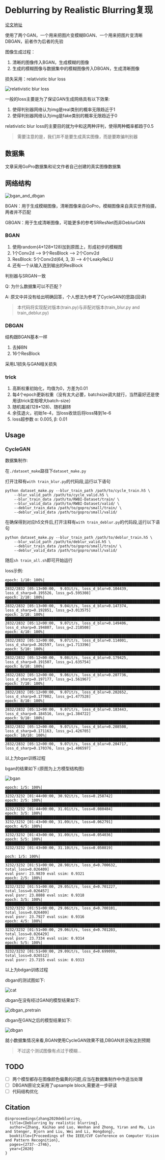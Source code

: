 # Deblurring by Realistic Blurring复现

[论文地址](https://arxiv.org/pdf/2004.01860v2.pdf)

使用了两个GAN，一个用来把图片变模糊BGAN、一个用来把图片变清晰DBGAN，前者作为后者的先验

图像生成过程：

1. 清晰的图像传入BGAN，生成模糊的图像
2. 生成的模糊图像与数据集中的模糊图像传入DBGAN，生成清晰图像

损失采用：relativistic blur loss

![relativistic blur loss](./rbl.png)

一般的loss主要是为了保证GAN生成网络具有以下效果:

1. 使得判别器网络认为img是real类别的概率无限趋近于1
2. 使得判别器网络认为img是fake类别的概率无限趋近于0

relativistic blur loss的主要目的就为中和这两种评判，使得两种概率都趋于0.5

> 需要注意的是，我们并不是要生成真实图像，而是要欺骗判别器

## 数据集

文章采用GoPro数据集和论文作者自己创建的真实图像数据集

## 网络结构

![bgan_and_dbgan](./bgan_and_dbgan.png)

BGAN：用于生成模糊图像，清晰图像来自GoPro，模糊图像来自真实世界拍摄，两者并不匹配

GBGAN：用于生成清晰图像，可能更多的参考SRResNet而非DeblurGAN

### BGAN

1. 使用random(4\*128\*128)加到原图上，形成初步的模糊图
2. 1个Conv2d --> 9个ResBlock --> 2个Conv2d
3. ResBlock: 5个Conv2d(64, 3, 3) --> 4个LeakyReLU
4. 还有一个从输入连到输出的ResBlock

判别器与SRGAN一致

Q: 为什么数据集可以不匹配？

A: 原文中并没有给出明确回答，个人想法为参考了CycleGAN的思路(回译)

> 本代码将实现配对版本(train.py)与非配对版本(train_blur.py and train_deblur.py)

### DBGAN

结构跟BGAN基本一样

1. 去掉BN
2. 16个ResBlock

采用L1损失与GAN相关损失

### trick

1. 高斯权重初始化，均值为0，方差为0.01
2. 每4个epoch更新权重（没有太大必要，batchsize调大就行，当然最好还是使用该trick变相增大batch-size）
3. 随机裁减(128\*128)、随机翻转
4. 余弦退火，初始1e-4，当loss收敛后将loss降到1e-6
5. loss超参数 α: 0.005, β: 0.01

## Usage

### CycleGAN

数据集制作:

在`./dataset_make`路径下`dataset_make.py`

打开注释有`with train_blur.py`的代码段,运行以下语句

```shell
python dataset_make.py --blur_train_path /path/to/cycle_train.h5 \
	--blur_valid_path /path/to/cycle_valid.h5 \
	--blur_train_data /path/to/RWBI-Dataset/train/ \
	--blur_valid_data /path/to/RWBI-Dataset/valid/ \
	--deblur_train_data /path/to/gopro/small/train/ \
	--deblur_valid_data /path/to/gopro/small/valid/
```

在确保得到对应h5文件后,打开注释有`with train_deblur.py`的代码段,运行以下语句

```shell
python dataset_make.py --blur_train_path /path/to/deblur_train.h5 \
	--blur_valid_path /path/to/deblur_valid.h5 \
	--deblur_train_data /path/to/gopro/small/train/ \
	--deblur_valid_data /path/to/gopro/small/valid/
```

随后`sh train_all.sh`即可开始运行

loss示例:

```apl
epoch: 1/10: 100%|██████████████████████████████████████████████████████████████████████████████████████████████████████████████████████████████████████████████████████████████████████| 2832/2832 [05:13<00:00,  9.03it/s, loss_d_blur=0.104439, loss_d_sharp=0.195526, loss_g=5.595308]
epoch: 2/10: 100%|██████████████████████████████████████████████████████████████████████████████████████████████████████████████████████████████████████████████████████████████████████| 2832/2832 [05:13<00:00,  9.04it/s, loss_d_blur=0.147374, loss_d_sharp=0.192851, loss_g=3.013575]
epoch: 3/10: 100%|██████████████████████████████████████████████████████████████████████████████████████████████████████████████████████████████████████████████████████████████████████| 2832/2832 [05:12<00:00,  9.07it/s, loss_d_blur=0.149406, loss_d_sharp=0.194807, loss_g=2.218508]
epoch: 4/10: 100%|██████████████████████████████████████████████████████████████████████████████████████████████████████████████████████████████████████████████████████████████████████| 2832/2832 [05:12<00:00,  9.07it/s, loss_d_blur=0.114001, loss_d_sharp=0.202597, loss_g=1.713396]
epoch: 5/10: 100%|██████████████████████████████████████████████████████████████████████████████████████████████████████████████████████████████████████████████████████████████████████| 2832/2832 [05:12<00:00,  9.08it/s, loss_d_blur=0.179425, loss_d_sharp=0.191507, loss_g=1.635754]
epoch: 6/10: 100%|██████████████████████████████████████████████████████████████████████████████████████████████████████████████████████████████████████████████████████████████████████| 2832/2832 [05:12<00:00,  9.06it/s, loss_d_blur=0.207736, loss_d_sharp=0.197177, loss_g=1.561967]
epoch: 7/10: 100%|██████████████████████████████████████████████████████████████████████████████████████████████████████████████████████████████████████████████████████████████████████| 2832/2832 [05:12<00:00,  9.07it/s, loss_d_blur=0.202652, loss_d_sharp=0.177002, loss_g=1.477528]
epoch: 8/10: 100%|██████████████████████████████████████████████████████████████████████████████████████████████████████████████████████████████████████████████████████████████████████| 2832/2832 [05:12<00:00,  9.07it/s, loss_d_blur=0.183443, loss_d_sharp=0.184516, loss_g=1.384722]
epoch: 9/10: 100%|██████████████████████████████████████████████████████████████████████████████████████████████████████████████████████████████████████████████████████████████████████| 2832/2832 [05:12<00:00,  9.07it/s, loss_d_blur=0.208508, loss_d_sharp=0.171163, loss_g=1.426705]
epoch: 10/10: 100%|█████████████████████████████████████████████████████████████████████████████████████████████████████████████████████████████████████████████████████████████████████| 2832/2832 [05:12<00:00,  9.07it/s, loss_d_blur=0.204717, loss_d_sharp=0.170376, loss_g=1.406597]
```

以上为bgan训练过程

bgan的结果如下:(原图为上方模型结构图)

![bgan](./blur.png)

```apl
epoch: 1/5: 100%|██████████████████████████████████████████████████████████████████████████████████████████████████████████████████████████████████████████████████████████████████████████████████████████████████████████████████████| 3232/3232 [01:44<00:00, 30.92it/s, loss=0.258742]
epoch: 2/5: 100%|██████████████████████████████████████████████████████████████████████████████████████████████████████████████████████████████████████████████████████████████████████████████████████████████████████████████████████| 3232/3232 [01:44<00:00, 31.01it/s, loss=0.080484]
epoch: 3/5: 100%|██████████████████████████████████████████████████████████████████████████████████████████████████████████████████████████████████████████████████████████████████████████████████████████████████████████████████████| 3232/3232 [01:43<00:00, 31.09it/s, loss=0.062791]
epoch: 4/5: 100%|██████████████████████████████████████████████████████████████████████████████████████████████████████████████████████████████████████████████████████████████████████████████████████████████████████████████████████| 3232/3232 [01:43<00:00, 31.09it/s, loss=0.054036]
epoch: 5/5: 100%|██████████████████████████████████████████████████████████████████████████████████████████████████████████████████████████████████████████████████████████████████████████████████████████████████████████████████████| 3232/3232 [01:43<00:00, 31.10it/s, loss=0.050819]

poch: 1/5: 100%|███████████████████████████████████████████████████████████████████████████████████████████████████████████████████████████████████████████████████████████████████████████████████████████████| 3232/3232 [01:51<00:00, 28.98it/s, loss_d=0.700632, total_loss=0.026409]
eval psnr: 23.9839 eval ssim: 0.9321
epoch: 2/5: 100%|███████████████████████████████████████████████████████████████████████████████████████████████████████████████████████████████████████████████████████████████████████████████████████████████| 3232/3232 [01:51<00:00, 29.05it/s, loss_d=0.701227, total_loss=0.026457]
eval psnr: 23.8888 eval ssim: 0.9318
epoch: 3/5: 100%|███████████████████████████████████████████████████████████████████████████████████████████████████████████████████████████████████████████████████████████████████████████████████████████████| 3232/3232 [01:51<00:00, 29.06it/s, loss_d=0.700101, total_loss=0.026409]
eval psnr: 23.7927 eval ssim: 0.9316
epoch: 4/5: 100%|███████████████████████████████████████████████████████████████████████████████████████████████████████████████████████████████████████████████████████████████████████████████████████████████| 3232/3232 [01:51<00:00, 29.06it/s, loss_d=0.701203, total_loss=0.026429]
eval psnr: 23.7334 eval ssim: 0.9314
epoch: 5/5: 100%|███████████████████████████████████████████████████████████████████████████████████████████████████████████████████████████████████████████████████████████████████████████████████████████████| 3232/3232 [01:51<00:00, 29.09it/s, loss_d=0.699099, total_loss=0.026512]
eval psnr: 23.7155 eval ssim: 0.9313
```

以上为bdgan训练过程

dbgan的测试图如下:

![cat](./deblur.jpg)

dbgan在没有经过GAN的模型结果如下:

![dbgan_pretrain](./deblur_pretrain_result.jpg)

dbgan在GAN之后的模型结果如下:

![dbgan](./deblur_result.jpg)

就小数据集情况来看,BGAN使用CycleGAN效果不错,DBGAN并没有达到预期

> 不过这个测试图像有点过于模糊...

## TODO

- [ ] 两个模型都存在图像颜色偏黄的问题,应当在数据集制作中作适当处理
- [ ] DBGAN原论文采用了upsample block,需要进一步研读
- [ ] 代码结构优化

## Citation

```
@inproceedings{zhang2020deblurring,
  title={Deblurring by realistic blurring},
  author={Zhang, Kaihao and Luo, Wenhan and Zhong, Yiran and Ma, Lin and Stenger, Bjorn and Liu, Wei and Li, Hongdong},
  booktitle={Proceedings of the IEEE/CVF Conference on Computer Vision and Pattern Recognition},
  pages={2737--2746},
  year={2020}
}
```
